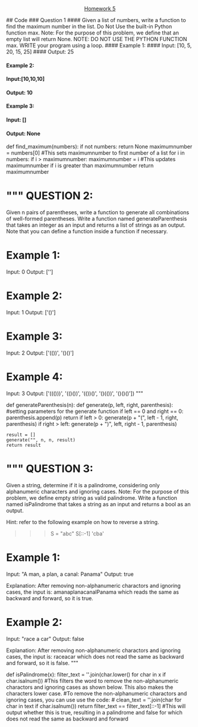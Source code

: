 <p align="center"><ins> Homework 5 </ins></p>
## Code
### Question 1
#### Given a list of numbers, write a function to find the maximum number in the list. Do Not Use the built-in Python function max. Note: For the purpose of this problem, we define that an empty list will return None. NOTE: DO NOT USE THE PYTHON FUNCTION max. WRITE your program using a loop. 
#### Example 1:
#### Input: [10, 5, 20, 15, 25]
#### Output: 25

#### Example 2:
#### Input:[10,10,10]
#### Output: 10

#### Example 3:
#### Input: []
#### Output: None



def find_maximum(numbers):
    if not numbers:
        return None
    maximumnumber = numbers[0] #This sets maximumnumber to first number of a list
    for i in numbers: 
        if i > maximumnumber:
            maximumnumber = i #This updates maximumnumber if i is greater than maximumnumber
    return maximumnumber
        

"""
QUESTION 2: 
========================================================================================================
Given n pairs of parentheses, write a function to generate all combinations of well-formed parentheses.
Write a function named generateParenthesis that takes an integer as an input and returns a list of strings 
as an output. Note that you can define a function inside a function if necessary.

Example 1:
========================================
Input: 0
Output: ['']

Example 2:
========================================
Input: 1
Output: ['()']

Example 3:
========================================
Input: 2
Output: ['(())', '()()']

Example 4:
========================================
Input: 3
Output: ['((()))', '(()())', '(())()', '()(())', '()()()'])
"""

def generateParenthesis(n):
    def generate(p, left, right, parenthesis): #setting parameters for the generate function 
        if left == 0 and right == 0:
            parenthesis.append(p) 
            return
        if left > 0:
            generate(p + "(", left - 1, right, parenthesis)
        if right > left:
            generate(p + ")", left, right - 1, parenthesis)
        
    result = []
    generate("", n, n, result)
    return result


"""
QUESTION 3: 
========================================================================================================
Given a string, determine if it is a palindrome, considering only alphanumeric characters and ignoring cases.
Note: For the purpose of this problem, we define empty string as valid palindrome. Write a function
named isPalindrome that takes a string as an input and returns a bool as an output.

Hint: refer to the following example on how to reverse a string.

>>> S = "abc"
>>> S[::-1]
'cba'

Example 1:
========================================
Input: "A man, a plan, a canal: Panama"
Output: true

Explanation:
After removing non-alphanumeric charactors and ignoring cases, the input is:  amanaplanacanalPanama
which reads the same as backward and forward, so it is true.

Example 2:
=========================================
Input: "race a car"
Output: false

Explanation:
After removing non-alphanumeric charactors and ignoring cases, the input is:  raceacar
which does not read the same as backward and forward, so it is false.
"""

def isPalindrome(x):
    filter_text = ''.join(char.lower() for char in x if char.isalnum()) #This filters the word to remove the non-alphanumeric charactors and ignoring cases as shown below. This also makes the characters lower case. 
    #To remove the non-alphanumeric charactors and ignoring cases, you can use use the code: 
    # clean_text = ''.join(char for char in text if char.isalnum())
    return filter_text == filter_text[::-1] #This will output whether this is true, resulting in a palindrome and false for which does not read the same as backward and forward
```
